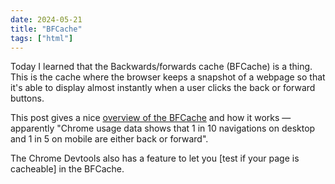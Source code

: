 ```yaml
---
date: 2024-05-21
title: "BFCache"
tags: ["html"]
---
```



Today I learned that the Backwards/forwards cache (BFCache) is a thing.
This is the cache where the browser keeps a snapshot of a webpage so that it's able to display almost instantly when a user clicks the back or forward buttons.

This post gives a nice [overview of the BFCache](https://www.sabatino.dev/bfcache-explained/) and how it works — apparently "Chrome usage data shows that 1 in 10 navigations on desktop and 1 in 5 on mobile are either back or forward".

The Chrome Devtools also has a feature to let you [test if your page is cacheable] in the BFCache.
